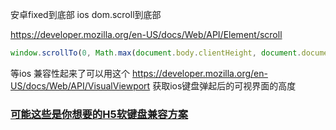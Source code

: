 安卓fixed到底部 ios dom.scroll到底部

https://developer.mozilla.org/en-US/docs/Web/API/Element/scroll

```javascript
window.scrollTo(0, Math.max(document.body.clientHeight, document.documentElement.clientHeight));
```

等ios 兼容性起来了可以用这个
https://developer.mozilla.org/en-US/docs/Web/API/VisualViewport
获取ios键盘弹起后的可视界面的高度

### [可能这些是你想要的H5软键盘兼容方案](https://segmentfault.com/a/1190000018959389)